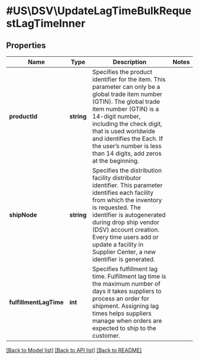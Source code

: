 # #US\DSV\UpdateLagTimeBulkRequestLagTimeInner

## Properties

Name | Type | Description | Notes
------------ | ------------- | ------------- | -------------
**productId** | **string** | Specifies the product identifier for the item.   This parameter can only be a global trade item number (GTIN).   The global trade item number (GTIN) is a 14-digit number, including the check digit, that is used worldwide and identifies the Each. If the user’s number is less than 14 digits, add zeros at the beginning. |
**shipNode** | **string** | Specifies the distribution facility distributor identifier.    This parameter identifies each facility from which the inventory is requested.   The identifier is autogenerated during drop ship vendor (DSV) account creation. Every time users add or update a facility in Supplier Center, a new identifier is generated. |
**fulfillmentLagTime** | **int** | Specifies fulfillment lag time.    Fulfillment lag time is the maximum number of days it takes suppliers to process an order for shipment.    Assigning lag times helps suppliers manage when orders are expected to ship to the customer. |


[[Back to Model list]](../) [[Back to API list]](../../Api/US/DSV) [[Back to README]](../../README.md)
